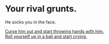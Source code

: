 # Your rival grunts. 
He socks you in the face.  

[Curse him out and start throwing hands with him.](sercurity.md)  
[Roll yourself up in a ball and start crying.](reputation-ruin.md)

